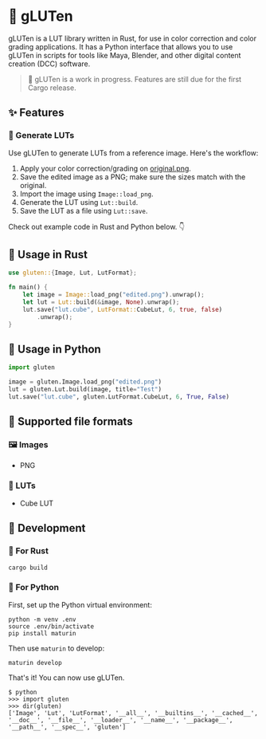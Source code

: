 # 🍞 gLUTen

gLUTen is a LUT library written in Rust, for use in color correction and
color grading applications. It has a Python interface that allows you to use
gLUTen in scripts for tools like Maya, Blender, and other digital content
creation (DCC) software.

> 🚧 gLUTen is a work in progress. Features are still due for the first Cargo
> release.

## ✨ Features

### 🔨 Generate LUTs

Use gLUTen to generate LUTs from a reference image. Here's the workflow:

1. Apply your color correction/grading on [original.png](original.png).
2. Save the edited image as a PNG; make sure the sizes match with the original.
3. Import the image using `Image::load_png`.
4. Generate the LUT using `Lut::build`.
5. Save the LUT as a file using `Lut::save`.

Check out example code in Rust and Python below. 👇

## 🦀 Usage in Rust

```rust
use gluten::{Image, Lut, LutFormat};

fn main() {
    let image = Image::load_png("edited.png").unwrap();
    let lut = Lut::build(&image, None).unwrap();
    lut.save("lut.cube", LutFormat::CubeLut, 6, true, false)
        .unwrap();
}
```

## 🐍 Usage in Python

```python
import gluten

image = gluten.Image.load_png("edited.png")
lut = gluten.Lut.build(image, title="Test")
lut.save("lut.cube", gluten.LutFormat.CubeLut, 6, True, False)
```

## 📄 Supported file formats

### 🖼️ Images

- PNG

### 🎨 LUTs

- Cube LUT

## 👷 Development

### 🦀 For Rust

```shell
cargo build
```

### 🐍 For Python

First, set up the Python virtual environment:

```shell
python -m venv .env
source .env/bin/activate
pip install maturin
```

Then use `maturin` to develop:

```shell
maturin develop
```

That's it! You can now use gLUTen.

```
$ python
>>> import gluten
>>> dir(gluten)
['Image', 'Lut', 'LutFormat', '__all__', '__builtins__', '__cached__', '__doc__', '__file__', '__loader__', '__name__', '__package__', '__path__', '__spec__', 'gluten']
```
